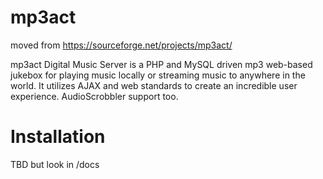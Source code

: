 # mp3act

moved from https://sourceforge.net/projects/mp3act/

mp3act Digital Music Server is a PHP and MySQL driven mp3 web-based jukebox for playing music locally or streaming music to anywhere in the world. It utilizes AJAX and web standards to create an incredible user experience. AudioScrobbler support too.

# Installation

TBD but look in /docs
